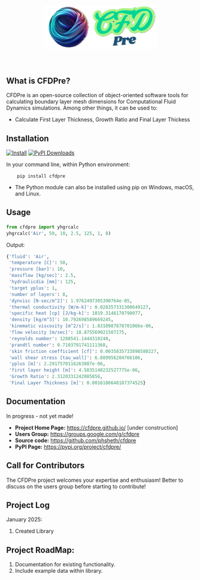 <h1 align="center">
<img src="https://raw.githubusercontent.com/phsheth/cfdpre/refs/heads/main/cfdprelogo.png" width="300">
</h1><br>


What is CFDPre?
----------------------

CFDPre is an open-source collection of object-oriented software tools for
calculating boundary layer mesh dimensions for Computational Fluid Dynamics simulations.
Among other things, it can be used to:

* Calculate First Layer Thickness, Growth Ratio and Final Layer Thickess


Installation
----------------------

[![Install](https://img.shields.io/pypi/v/cfdpre?label=CFDPre)](
https://pypi.org/project/cfdpre/) [![PyPI Downloads](https://img.shields.io/pypi/dm/cfdpre?label=PyPI%20Downloads)](
https://pypistats.org/packages/cfdpre)

In your command line, within Python environment:
```pythom
    pip install cfdpre
```
- The Python module can also be installed using pip on Windows, macOS, and Linux.


Usage
----------------------

```python
from cfdpre import yhgrcalc
yhgrcalc('Air', 50, 10, 2.5, 125, 1, 8)
```

Output:
```python
{'fluid': 'Air',
 'temperature [C]': 50,
 'pressure [bar]': 10,
 'massflow [kg/sec]': 2.5,
 'hydraulicdia [mm]': 125,
 'target yplus': 1,
 'number of layers': 8,
 'dynvisc [N-sec/m^2]': 1.9762497305390764e-05,
 'thermal conductivity [W/m-k]': 0.028357331300649127,
 'specific heat [cp] [J/kg-k]': 1019.3146170790077,
 'density [kg/m^3]': 10.792698589669245,
 'kinematic viscosity [m^2/s]': 1.8310987878701066e-06,
 'flow velocity [m/sec]': 18.875569021507275,
 'reynolds number': 1288541.1444310248,
 'prandtl number': 0.7103701741111368,
 'skin friction coefficient [cf]': 0.0035835733898580227,
 'wall shear stress [tau_wall]': 6.889956204766106,
 'yplus [m]': 2.2917570116263887e-06,
 'first layer height [m]': 4.5835140232527775e-06,
 'Growth Ratio': 2.3120331242085856,
 'Final Layer Thickness [m]': 0.0016186648187374525}
```

Documentation
----------------------

In progress - not yet made!

- **Project Home Page:** https://cfdpre.github.io/ [under construction]
- **Users Group:** https://groups.google.com/g/cfdpre
- **Source code:** https://github.com/phsheth/cfdpre
- **PyPI Page:** https://pypi.org/project/cfdpre/



Call for Contributors
----------------------

The CFDPre project welcomes your expertise and enthusiasm! Better to discuss on the users group before starting to contribute!


Project Log
----------------------
January 2025:
1. Created Library


Project RoadMap:
----------------------

1. Documentation for existing functionality.
2. Include example data within library.







